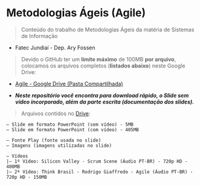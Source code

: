 # Metodologias Ágeis (Agile)

> Conteúdo do trabalho de Metodologias Ágeis da matéria de Sistemas de Informação
  - Fatec Jundiaí - Dep. Ary Fossen

> Devido o GitHub ter um **limite máximo** de 100MB **por arquivo**, colocamos os
  arquivos completos (**listados abaixo**) neste Google Drive:
  
   * [Agile - Google Drive (Pasta Compartilhada)](https://goo.gl/2qo1Ud)
   
   * _**Neste repositório você encontra para download rápido, o Slide sem vídeo incorporado, além da parte escrita (documentação dos slides).**_


> Arquivos contidos no [Drive](https://goo.gl/2qo1Ud):

    — Slide em formato PowerPoint (sem vídeo) - 5MB
    — Slide em formato PowerPoint (com vídeo) - 405MB

    — Fonte Play (fonte usada no slide)
    — Imagens (imagens utilizadas no slide)
    
    — Vídeos
    |— 1º Vídeo: Silicon Valley - Scrum Scene (Áudio PT-BR) - 720p HD - 400MB
    |— 2º Vídeo: Think Brasil - Rodrigo Giaffredo - Agile (Áudio PT-BR) - 720p HD - 150MB
